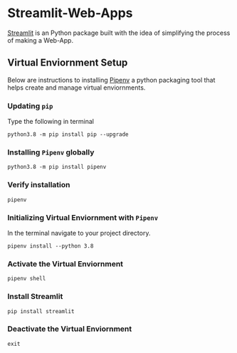 # Streamlit-Web-Apps
[Streamlit](https://streamlit.io/) is an Python package built with the idea of simplifying the process of making a Web-App.

 ## Virtual Enviornment Setup
 Below are instructions to installing [Pipenv](https://realpython.com/pipenv-guide/) a python packaging tool that helps create and manage virtual enviornments.

### Updating `pip`
Type the following in terminal
```
python3.8 -m pip install pip --upgrade
```
### Installing `Pipenv` globally
```
python3.8 -m pip install pipenv
```
### Verify installation
```
pipenv
```
### Initializing Virtual Enviornment with `Pipenv`
In the terminal navigate to your project directory.
```
pipenv install --python 3.8
```
### Activate the Virtual Enviornment
```
pipenv shell
```

### Install Streamlit
```
pip install streamlit
```

### Deactivate the Virtual Enviornment
```
exit
```
